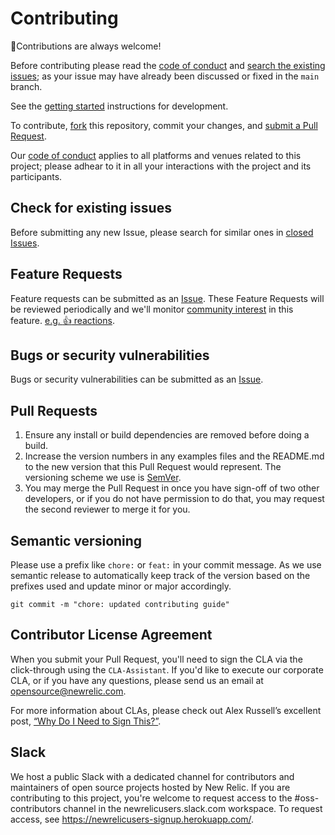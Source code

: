 # Contributing

👋Contributions are always welcome!

Before contributing please read the [code of conduct](./CODE_OF_CONDUCT.md) and [search the existing issues](../../issues); as your issue may have already been discussed or fixed in the `main` branch.

See the [getting started](./GETTING_STARTED.md) instructions for development.

To contribute, [fork](https://help.github.com/articles/fork-a-repo/) this repository, commit your changes, and [submit a Pull Request](https://help.github.com/articles/using-pull-requests/).

Our [code of conduct](./CODE_OF_CONDUCT.md) applies to all platforms and venues related to this project; please adhear to it in all your interactions with the project and its participants.

## Check for existing issues

Before submitting any new Issue, please search for similar ones in
[closed Issues](../../issues?q=is%3Aissue+is%3Aclosed+label%3Aenhancement).

## Feature Requests

Feature requests can be submitted as an [Issue](../../issues/new/choose). These Feature Requests will be reviewed periodically and we'll monitor [community interest](../../issues?q=label%3A%22votes+needed%22+sort%3Areactions-%2B1-desc) in this feature. [e.g. :+1: reactions](https://help.github.com/articles/about-discussions-in-issues-and-pull-requests/).

## Bugs or security vulnerabilities

Bugs or security vulnerabilities can be submitted as an [Issue](../../issues/new/choose).

## Pull Requests

1. Ensure any install or build dependencies are removed before doing a build.
2. Increase the version numbers in any examples files and the README.md to the new version that this Pull Request would represent. The versioning scheme we use is [SemVer](http://semver.org/).
3. You may merge the Pull Request in once you have sign-off of two other developers, or if you do not have permission to do that, you may request the second reviewer to merge it for you.

## Semantic versioning

 Please use a prefix like `chore:` or `feat:` in your commit message. As we use semantic release to automatically keep track of the version based on the prefixes used and update minor or major accordingly.

```shell
git commit -m "chore: updated contributing guide"
```

## Contributor License Agreement

When you submit your Pull Request, you'll need to sign the CLA via the click-through using the `CLA-Assistant`. If you'd like to execute our corporate CLA, or if you have any questions, please send us an email at opensource@newrelic.com.

For more information about CLAs, please check out Alex Russell’s excellent post,
[“Why Do I Need to Sign This?”](https://infrequently.org/2008/06/why-do-i-need-to-sign-this/).

## Slack

We host a public Slack with a dedicated channel for contributors and maintainers of open source projects hosted by New Relic.  If you are contributing to this project, you're welcome to request access to the #oss-contributors channel in the newrelicusers.slack.com workspace.  To request access, see https://newrelicusers-signup.herokuapp.com/.
